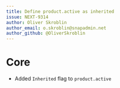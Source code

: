 ```yaml
---
title: Define product.active as inherited
issue: NEXT-9314
author: Oliver Skroblin
author_email: o.skroblin@snapadmin.net 
author_github: @OliverSkroblin
---
```

# Core
* Added `Inherited` flag to `product.active`  
